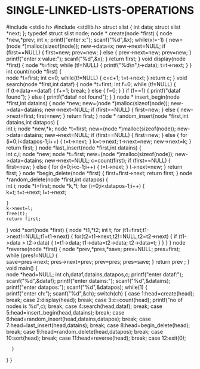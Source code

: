 # SINGLE-LINKED-LISTS-OPERATIONS
#include <stdio.h>
#include <stdlib.h>
struct slist
{
    int data;
    struct slist *next;
};
typedef struct slist node;
node * create(node *first)
{
    node *new,*prev;
    int x;
    printf("enter x:");
    scanf("%d",&x);
    while(x!=-1)
    {
        new=(node *)malloc(sizeof(node));
        new->data=x;
        new->next=NULL;
        if (first==NULL)
        {
            first=new;
            prev=new;
        }
        else
        {
            prev->next=new;
            prev=new;
        }
        printf("enter x value:");
        scanf("%d",&x);
    }
    return first;
}
void display(node *first)
{
    node *t=first;
    while (t!=NULL)
    {
        printf("%d\n",t->data);
        t=t->next;
}   }
int count(node *first)
{  
    node *t=first;
    int c=0;
    while(t!=NULL)
    {
        c=c+1;
        t=t->next;
    }
    return c;
}
void search(node *first,int dataf)
{
    node *t=first;
    int f=0;
    while (t!=NULL)
    {  
        if (t->data==dataf)
        {
          f+=1;
          break;
        }
        else
        {
            f=0;
        }
    }
    if (f==1)
    {
        printf("dataf found");
    }
    else
    {
        printf("dataf not found");
    }
}
node * insert_begin(node *first,int datains)
{
    node *new;
    new=(node *)malloc(sizeof(node));
    new->data=datains;
    new->next=NULL;
    if (first==NULL)
    {
        first=new;
    }
    else
    {
        new->next=first;
        first=new;
    }
    return first;
}
node * random_insert(node *first,int datains,int datapos)
{  
    int i;
    node *new,*k;
    node *t=first;
    new=(node *)malloc(sizeof(node));
    new->data=datains;
    new->next=NULL;
    if (first==NULL)
    {
        first=new;
    }
    else
    {
       for (i=0;i<datapos-1;i++)
       {
           t=t->next;
       }
       k=t->next;
       t->next=new;
       new->next=k;
    }
    return first;
}
node *last_insert(node *first,int datains)
{  
    int c,i;
    node *new;
    node *t=first;
    new=(node *)malloc(sizeof(node));
    new->data=datains;
    new->next=NULL;
    c=count(first);
    if (first==NULL)
    {
        first=new;
    }
    else
    {
        for (i=0;i<c-1;i++)
        {
            t=t->next;
        }
        t->next=new;
    }
    return first;
}
node *begin_delete(node *first)
{
    first=first->next;
    return first;
}
node *random_delete(node *first,int datapos)
{  
    int i;
    node *t=first;
    node *k,*l;
    for (i=0;i<datapos-1;i++)
    {  
        k=t;
        t=t->next;
        l=t->next;
       
    }
    k->next=l;
    free(t);
    return first;
}
void *sort(node *first)
{
    node *t1,*t2;
    int t;
    for (t1=first;t1->next!=NULL;t1=t1->next)
    {
        for(t2=t1->next;t2!=NULL;t2=t2->next)
        {
            if (t1->data > t2->data)
            {
                t=t1->data;
                t1->data=t2->data;
                t2->data=t;
            }
        }
    }
}
node *reverse(node *first)
{
    node *prev,*pres,*save;
    prev=NULL;
    pres=first;
    while (pres!=NULL)
    {  
        save=pres->next;
        pres->next=prev;
        prev=pres;
        pres=save;
    }
    return prev ;
}
void main()
{  
    node *head=NULL;
    int ch,dataf,datains,datapos,c;
    printf("enter dataf:");
    scanf("%d",&dataf);
    printf("enter datains:");
    scanf("%d",&datains);
    printf("enter datapos:");
    scanf("%d",&datapos);
    while(1)
    {  
      printf("enter ch:");
      scanf("%d",&ch);
      switch(ch)
      {
          case 1:head=create(head);
                 break;
          case 2:display(head);
                 break;
          case 3:c=count(head);
                 printf("no of nodes is %d",c);
                 break;
          case 4:search(head,dataf);
                 break;
          case 5:head=insert_begin(head,datains);
                 break;
          case 6:head=random_insert(head,datains,datapos);
                 break;
          case 7:head=last_insert(head,datains);
                 break;
          case 8:head=begin_delete(head);
                 break;
          case 9:head=random_delete(head,datapos);
                 break;
          case 10:sort(head);
                  break;
          case 11:head=reverse(head);
                  break;
          case 12:exit(0);
         
      }
       
}
}
